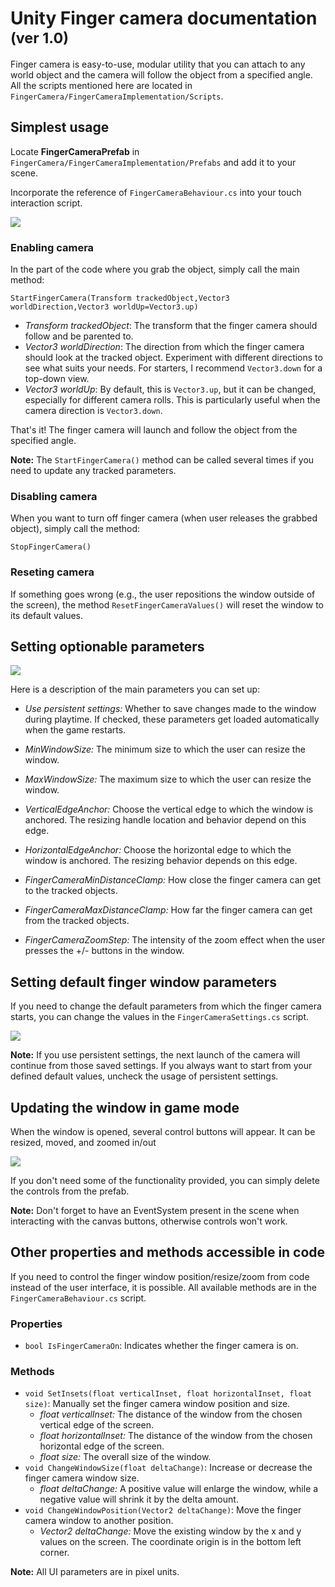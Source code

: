 # Unity Finger camera documentation <sub>(ver 1.0)</sub>

Finger camera is easy-to-use, modular utility that you can attach to any world object and the camera will follow the object from a specified angle. All the scripts mentioned here are located in `FingerCamera/FingerCameraImplementation/Scripts`.


## Simplest usage

Locate **FingerCameraPrefab** in `FingerCamera/FingerCameraImplementation/Prefabs` and add it to your scene.

Incorporate the reference of `FingerCameraBehaviour.cs` into your touch interaction script.

<img src="https://github.com/SitronX/UnityFingerCamera/assets/68167377/182ae5e6-d69e-4418-a9dc-43956c1d3847"/>

### Enabling camera

In the part of the code where you grab the object, simply call the main method:

`StartFingerCamera(Transform trackedObject,Vector3 worldDirection,Vector3 worldUp=Vector3.up)`
- *Transform trackedObject*: The transform that the finger camera should follow and be parented to.
- *Vector3 worldDirection*: The direction from which the finger camera should look at the tracked object. Experiment with different directions to see what suits your needs. For starters, I recommend `Vector3.down` for a top-down view.
- *Vector3 worldUp*: By default, this is `Vector3.up`, but it can be changed, especially for different camera rolls. This is particularly useful when the camera direction is `Vector3.down`.

That's it! The finger camera will launch and follow the object from the specified angle.

**Note:** The `StartFingerCamera()` method can be called several times if you need to update any tracked parameters.

### Disabling camera
When you want to turn off finger camera (when user releases the grabbed object), simply call the method:

`StopFingerCamera()`

### Reseting camera

If something goes wrong (e.g., the user repositions the window outside of the screen), the method `ResetFingerCameraValues()` will reset the window to its default values.

## Setting optionable parameters

<img src="https://github.com/SitronX/UnityFingerCamera/assets/68167377/f55380b3-e6b0-4102-b479-71618cc05aed"/>

Here is a description of the main parameters you can set up:

- *Use persistent settings:* Whether to save changes made to the window during playtime. If checked, these parameters get loaded automatically when the game restarts.

- *MinWindowSize:* The minimum size to which the user can resize the window.

- *MaxWindowSize:* The maximum size to which the user can resize the window.

- *VerticalEdgeAnchor:* Choose the vertical edge to which the window is anchored. The resizing handle location and behavior depend on this edge.

- *HorizontalEdgeAnchor:* Choose the horizontal edge to which the window is anchored. The resizing behavior depends on this edge.

- *FingerCameraMinDistanceClamp:* How close the finger camera can get to the tracked objects.

- *FingerCameraMaxDistanceClamp:* How far the finger camera can get from the tracked objects.

- *FingerCameraZoomStep:* The intensity of the zoom effect when the user presses the +/- buttons in the window.

## Setting default finger window parameters

If you need to change the default parameters from which the finger camera starts, you can change the values in the `FingerCameraSettings.cs` script. 

<img src="https://github.com/SitronX/UnityFingerCamera/assets/68167377/0557bc06-e55b-4f93-9b64-efc899732aeb"/>

**Note:** If you use persistent settings, the next launch of the camera will continue from those saved settings. If you always want to start from your defined default values, uncheck the usage of persistent settings.

## Updating the window in game mode

When the window is opened, several control buttons will appear. It can be resized, moved, and zoomed in/out

<img src="https://github.com/SitronX/UnityFingerCamera/assets/68167377/01c2bfb9-e21c-47ee-9eb8-4ca8639424fb"/>

If you don't need some of the functionality provided, you can simply delete the controls from the prefab.

**Note:** Don't forget to have an EventSystem present in the scene when interacting with the canvas buttons, otherwise controls won't work.

## Other properties and methods accessible in code

If you need to control the finger window position/resize/zoom from code instead of the user interface, it is possible. All available methods are in the `FingerCameraBehaviour.cs` script.

### Properties
- `bool IsFingerCameraOn`: Indicates whether the finger camera is on.

### Methods
- `void SetInsets(float verticalInset, float horizontalInset, float size)`: Manually set the finger camera window position and size.
    - *float verticalInset:* The distance of the window from the chosen vertical edge of the screen.
    - *float horizontalInset:* The distance of the window from the chosen horizontal edge of the screen.
    - *float size:* The overall size of the window.
- `void ChangeWindowSize(float deltaChange)`: Increase or decrease the finger camera window size.
    - *float deltaChange:* A positive value will enlarge the window, while a negative value will shrink it by the delta amount.
- `void ChangeWindowPosition(Vector2 deltaChange)`: Move the finger camera window to another position.
    - *Vector2 deltaChange:* Move the existing window by the x and y values on the screen. The coordinate origin is in the bottom left corner.

**Note:** All UI parameters are in pixel units.